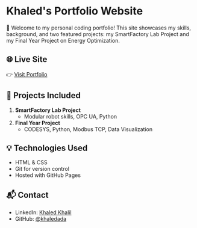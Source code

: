 # Khaled's Portfolio Website

🚀 Welcome to my personal coding portfolio! This site showcases my skills, background, and two featured projects: my SmartFactory Lab Project and my Final Year Project on Energy Optimization.

## 🌐 Live Site
👉 [Visit Portfolio](https://khaledada.github.io/My-Portfolio/)

## 📁 Projects Included
1. **SmartFactory Lab Project**
   - Modular robot skills, OPC UA, Python
2. **Final Year Project**
   - CODESYS, Python, Modbus TCP, Data Visualization

## 💡 Technologies Used
- HTML & CSS
- Git for version control
- Hosted with GitHub Pages

## 📬 Contact
- LinkedIn: [Khaled Khalil](https://www.linkedin.com/in/khaled-khalil-128041189/)
- GitHub: [@khaledada](https://github.com/khaledada)
